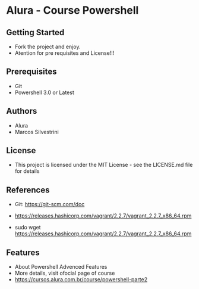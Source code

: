 # Alura - Course Powershell

## Getting Started

- Fork the project and enjoy.
- Atention for pre requisites and License!!!

## Prerequisites

- Git
- Powershell 3.0 or Latest

## Authors

- Alura
- Marcos Silvestrini

## License

- This project is licensed under the MIT License - see the LICENSE.md file for details

## References

- Git: <https://git-scm.com/doc>

- <https://releases.hashicorp.com/vagrant/2.2.7/vagrant_2.2.7_x86_64.rpm>
- sudo wget <https://releases.hashicorp.com/vagrant/2.2.7/vagrant_2.2.7_x86_64.rpm>


## Features

- About Powershell Advenced Features
- More details, visit ofocial page of course
- <https://cursos.alura.com.br/course/powershell-parte2>
